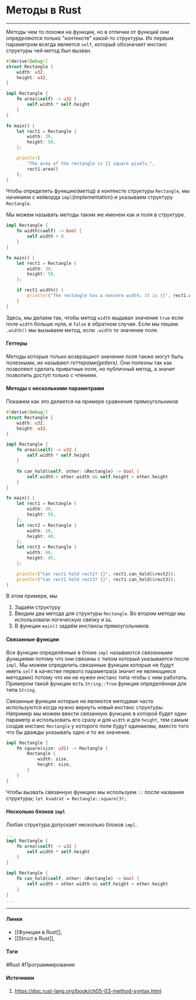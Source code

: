 # Методы в Rust
***
Методы чем то похожи на функции, но в отличии от функций они определяются только "контексте" какой-то структуры. Их первым параметром всегда является `self`, который обозначает инстанс структуры чей метод был вызван.

```rust
#[derive(Debug)]
struct Rectangle {
    width: u32,
    height: u32,
}

impl Rectangle {
    fn area(&self) -> u32 {
        self.width * self.height
    }
}

fn main() {
    let rect1 = Rectangle {
        width: 30,
        height: 50,
    };

    println!(
        "The area of the rectangle is {} square pixels.",
        rect1.area()
    );
}
```
Чтобы определить функцию(метод) в контексте структуры `Rectangle`, мы начинаем с кейворда `impl`(implementation) и указываем структуру `Rectangle`. 

Мы можем называть методы таким же именем как и поля в структуре.
```rust
impl Rectangle {
    fn width(&self) -> bool {
        self.width > 0
    }
}

fn main() {
    let rect1 = Rectangle {
        width: 30,
        height: 50,
    };

    if rect1.width() {
        println!("The rectangle has a nonzero width; it is {}", rect1.width);
    }
}

```
Здесь, мы делаем так, чтобы метод `width` выдавал значение `true` если поле `width` больше нуля, и `false` в обратном случае.
Если мы пишем `.width()` мы вызываем метод, если `.width` то значение поля.
#### Геттеры
Методы которые только возвращают значение поля также могут быть полезными, их называют *геттерами(getters)*. Они полезны так как позволяют сделать приватные поля, но публичный метод, а значит позволить доступ только с чтением.
#### Методы с несколькими параметрами
Покажем как это делается на примере сравнения прямоугольников
```rust
#[derive(Debug)]
struct Rectangle {
    width: u32,
    height: u32,
}

impl Rectangle {
    fn area(&self) -> u32 {
        self.width * self.height
    }

    fn can_hold(&self, other: &Rectangle) -> bool {
        self.width > other.width && self.height > other.height
    }
}

fn main() {
    let rect1 = Rectangle {
        width: 30,
        height: 50,
    };
    let rect2 = Rectangle {
        width: 10,
        height: 40,
    };
    let rect3 = Rectangle {
        width: 60,
        height: 45,
    };

    println!("Can rect1 hold rect2? {}", rect1.can_hold(&rect2));
    println!("Can rect1 hold rect3? {}", rect1.can_hold(&rect3));
}
```
В этом примере, мы 
1. Задаём структуру
2. Вводим два метода для структуры `Rectangle`. Во втором методе мы использовали логическую связку и `&&`. 
3. В функции `main()` задаём инстансы прямоугольников.

#### Связанные функции
Все функции определённые в блоке `impl` называются *связанными функциями* потому что они связаны с типом который указывается после `impl`. Мы можем определить связанные функции которые не будут иметь `self` в качестве первого параметра(а значит не являющиеся методами) потому что им не нужен инстанс типа чтобы с ним работать. Примером такой функции есть `String::from` функция определённая для типа `String`.

Связанные функции которые не являются методами часто используются когда нужно вернуть новый инстанс структуры. Например мы можем ввести связанную функцию в которой будет один параметр и использовать его сразу и для `width` и для `height`, тем самым создав инстанс `Rectangle` у которого поля будут одинаковы, вместо того что бы дважды указывать одно и то же значение.
```rust
impl Rectangle {
	fn square(size: u32) -> Rectangle {
		Rectangle {
			width: size,
			height: size,
		}
	}
}
```
Чтобы вызвать связанную функцию мы используем `::` после названия структуры; `let kvadrat = Rectangle::square(3);`
#### Несколько блоков `impl`
Любая структура допускает несколько блоков `impl`. 
```rust
...
impl Rectangle {
    fn area(&self) -> u32 {
        self.width * self.height
    }
}

impl Rectangle {
    fn can_hold(&self, other: &Rectangle) -> bool {
        self.width > other.width && self.height > other.height
    }
}
...
```
***
#### Линки
- [[Функции в Rust]],
- [[Struct в Rust]],
 
#### Тэги
 #Rust
 #Программирование 
#### Источники
1. https://doc.rust-lang.org/book/ch05-03-method-syntax.html